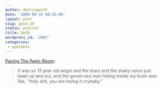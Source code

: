 ```yaml
---
author: dealingwith
date: '2009-04-15 08:35:00'
layout: post
slug: qotd-19
status: publish
title: QotD
wordpress_id: '2987'
categories:
 - quotable
---
```


[Pacing The Panic Room][1]:

> It was so 13 year old angst and the tears and the shaky voice just leapt up
and out, and the grown ass man hiding inside my brain was like, "Holy shit,
you are losing it crybaby."

   [1]: http://pacingthepanicroom.blogspot.com/2009/04/nobody-can-make-you-cry-like-mom-can.html

